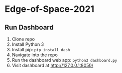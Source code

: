 # Edge-of-Space-2021

## Run Dashboard
1. Clone repo
2. Install Python 3
3. Install pip: `pip install dash`
4. Navigate into the repo
5. Run the dashboard web app: `python3 dashboard.py`
6. Visit dashboard at http://127.0.0.1:8050/
